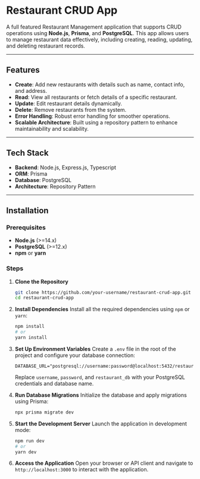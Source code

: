 # Restaurant CRUD App

A full featured Restaurant Management application that supports CRUD operations using **Node.js**, **Prisma**, and **PostgreSQL**. This app allows users to manage restaurant data effectively, including creating, reading, updating, and deleting restaurant records.

---

## Features

- **Create**: Add new restaurants with details such as name, contact info, and address.
- **Read**: View all restaurants or fetch details of a specific restaurant.
- **Update**: Edit restaurant details dynamically.
- **Delete**: Remove restaurants from the system.
- **Error Handling**: Robust error handling for smoother operations.
- **Scalable Architecture**: Built using a repository pattern to enhance maintainability and scalability.

---

## Tech Stack

- **Backend**: Node.js, Express.js, Typescript
- **ORM**: Prisma
- **Database**: PostgreSQL
- **Architecture**: Repository Pattern

---

## Installation

### Prerequisites

- **Node.js** (>=14.x)
- **PostgreSQL** (>=12.x)
- **npm** or **yarn**

### Steps

1. **Clone the Repository**
   ```bash
   git clone https://github.com/your-username/restaurant-crud-app.git
   cd restaurant-crud-app
   ```

2. **Install Dependencies**
   Install all the required dependencies using `npm` or `yarn`:
   ```bash
   npm install
   # or
   yarn install
   ```

3. **Set Up Environment Variables**
   Create a `.env` file in the root of the project and configure your database connection:
   ```env
   DATABASE_URL="postgresql://username:password@localhost:5432/restaurant_db"
   ```
   Replace `username`, `password`, and `restaurant_db` with your PostgreSQL credentials and database name.

4. **Run Database Migrations**
   Initialize the database and apply migrations using Prisma:
   ```bash
   npx prisma migrate dev
   ```

5. **Start the Development Server**
   Launch the application in development mode:
   ```bash
   npm run dev
   # or
   yarn dev
   ```

6. **Access the Application**
   Open your browser or API client and navigate to `http://localhost:3000` to interact with the application.
